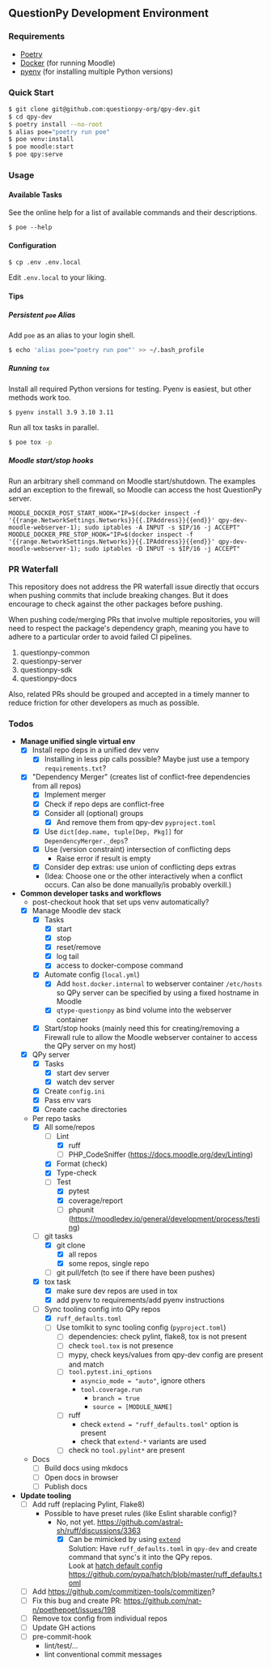 ## QuestionPy Development Environment

### Requirements

- [Poetry](https://python-poetry.org/docs/#installation)
- [Docker](https://docs.docker.com/engine/install/) (for running Moodle)
- [pyenv](https://github.com/pyenv/pyenv/blob/master/README.md#installation) (for installing multiple Python versions)

### Quick Start

```sh
$ git clone git@github.com:questionpy-org/qpy-dev.git
$ cd qpy-dev
$ poetry install --no-root
$ alias poe="poetry run poe"
$ poe venv:install
$ poe moodle:start
$ poe qpy:serve
```

### Usage

#### Available Tasks

See the online help for a list of available commands and their descriptions.

```
$ poe --help
```

#### Configuration

```
$ cp .env .env.local
```

Edit `.env.local` to your liking.

#### Tips

##### Persistent `poe` Alias

Add `poe` as an alias to your login shell.

```sh
$ echo 'alias poe="poetry run poe"' >> ~/.bash_profile
```

##### Running `tox`

Install all required Python versions for testing. Pyenv is easiest, but other
methods work too.

```
$ pyenv install 3.9 3.10 3.11
```

Run all tox tasks in parallel.

```sh
$ poe tox -p
```

##### Moodle start/stop hooks

Run an arbitrary shell command on Moodle start/shutdown. The examples add an
exception to the firewall, so Moodle can access the host QuestionPy server.

```
MOODLE_DOCKER_POST_START_HOOK="IP=$(docker inspect -f '{{range.NetworkSettings.Networks}}{{.IPAddress}}{{end}}' qpy-dev-moodle-webserver-1); sudo iptables -A INPUT -s $IP/16 -j ACCEPT"
MOODLE_DOCKER_PRE_STOP_HOOK="IP=$(docker inspect -f '{{range.NetworkSettings.Networks}}{{.IPAddress}}{{end}}' qpy-dev-moodle-webserver-1); sudo iptables -D INPUT -s $IP/16 -j ACCEPT"
```

### PR Waterfall

This repository does not address the PR waterfall issue directly that occurs
when pushing commits that include breaking changes. But it does encourage to
check against the other packages before pushing.

When pushing code/merging PRs that involve multiple repositories, you will need
to respect the package's dependency graph, meaning you have to adhere to a
particular order to avoid failed CI pipelines.

1. questionpy-common
1. questionpy-server
1. questionpy-sdk
1. questionpy-docs

Also, related PRs should be grouped and accepted in a timely manner to reduce
friction for other developers as much as possible.

### Todos

- **Manage unified single virtual env**
  - [x] Install repo deps in a unified dev venv
    - [x] Installing in less pip calls possible? Maybe just use a tempory `requirements.txt`?
  - [x] "Dependency Merger" (creates list of conflict-free dependencies from all repos)
      - [x] Implement merger
      - [x] Check if repo deps are conflict-free
      - [x] Consider all (optional) groups
        - [x] And remove them from qpy-dev `pyproject.toml`
      - [x] Use `dict[dep.name, tuple[Dep, Pkg]]` for `DependencyMerger._deps`?
      - [x] Use (version constraint) intersection of conflicting deps
        - Raise error if result is empty
      - [x] Consider dep extras: use union of conflicting deps extras
      - (Idea: Choose one or the other interactively when a conflict occurs. Can also be done manually/is probably overkill.)
- **Common developer tasks and workflows**
  - post-checkout hook that set ups venv automatically?
  - [x] Manage Moodle dev stack
    - [x] Tasks
      - [x] start
      - [x] stop
      - [x] reset/remove
      - [x] log tail
      - [x] access to docker-compose command
    - [x] Automate config (`local.yml`)
      - [x] Add `host.docker.internal` to webserver container `/etc/hosts` so QPy server can be specified by using a fixed hostname in Moodle
      - [x] `qtype-questionpy` as bind volume into the webserver container
    - [x] Start/stop hooks (mainly need this for creating/removing a Firewall rule to allow the Moodle webserver container to access the QPy server on my host)
  - [x] QPy server
    - [x] Tasks
      - [x] start dev server
      - [x] watch dev server
    - [x] Create `config.ini`
    - [x] Pass env vars
    - [x] Create cache directories
  - Per repo tasks
    - [x] All some/repos
      - [ ] Lint
        - [x] ruff
        - [ ] PHP_CodeSniffer (https://docs.moodle.org/dev/Linting)
      - [x] Format (check)
      - [x] Type-check
      - [ ] Test
        - [x] pytest
        - [x] coverage/report
        - [ ] phpunit (https://moodledev.io/general/development/process/testing)
    - [ ] git tasks
      - [x] git clone
        - [x] all repos
        - [x] some repos, single repo
      - [ ] git pull/fetch (to see if there have been pushes)
    - [x] tox task
      - [x] make sure dev repos are used in tox
      - [x] add pyenv to requirements/add pyenv instructions
    - [ ] Sync tooling config into QPy repos
      - [x] `ruff_defaults.toml`
      - [ ] Use tomlkit to sync tooling config (`pyproject.toml`)
        - [ ] dependencies: check pylint, flake8, tox is not present
        - [ ] check `tool.tox` is not presence
        - [ ] mypy, check keys/values from qpy-dev config are present and match
        - [ ] `tool.pytest.ini_options`
          - `asyncio_mode = "auto"`, ignore others
          - `tool.coverage.run`
            - `branch = true`
            - `source = [MODULE_NAME]`
        - [ ] ruff
          - check `extend = "ruff_defaults.toml"` option is present
          - check that `extend-*` variants are used
        - [ ] check no `tool.pylint*` are present
  - Docs
    - [ ] Build docs using mkdocs
    - [ ] Open docs in browser
    - [ ] Publish docs
- **Update tooling**
  - [ ] Add ruff (replacing Pylint, Flake8)
    - Possible to have preset rules (like Eslint sharable config)?  
      - No, not yet. https://github.com/astral-sh/ruff/discussions/3363
        - [x] Can be mimicked by using [`extend`](https://docs.astral.sh/ruff/settings/#extend)  
          Solution: Have `ruff_defaults.toml` in `qpy-dev` and create command that sync's it into the QPy repos.  
          Look at [hatch default config](https://hatch.pypa.io/latest/config/static-analysis/#default-settings)  
          https://github.com/pypa/hatch/blob/master/ruff_defaults.toml
  - [ ] Add https://github.com/commitizen-tools/commitizen?
  - [ ] Fix this bug and create PR: https://github.com/nat-n/poethepoet/issues/198
  - [ ] Remove tox config from individual repos
  - [ ] Update GH actions
  - [ ] pre-commit-hook
    - lint/test/...
    - lint conventional commit messages
